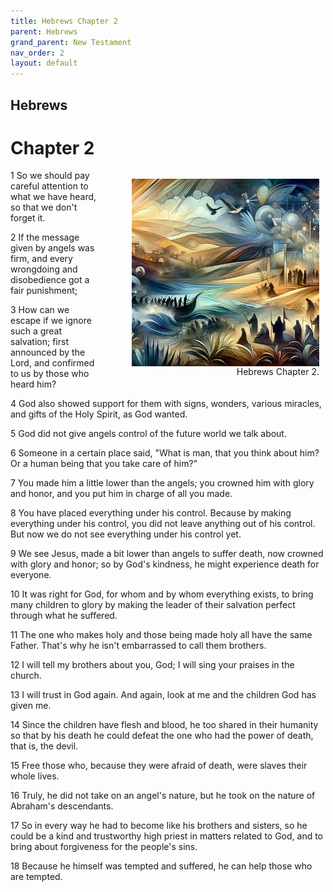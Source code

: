 ```yaml
---
title: Hebrews Chapter 2
parent: Hebrews
grand_parent: New Testament
nav_order: 2
layout: default
---
```


## Hebrews

# Chapter 2

<figure style="float: right; margin-right: 10px;">
    <img src="/assets/Image/Hebrews/500/2.jpg" alt="Hebrews Chapter 2" style="width: 300px; height: 300px; float: right;padding-left: 10px;"/>
    <figcaption style="clear: both;text-align: right;">Hebrews Chapter 2.</figcaption>
</figure>
1 So we should pay careful attention to what we have heard, so that we don't forget it.

2 If the message given by angels was firm, and every wrongdoing and disobedience got a fair punishment;

3 How can we escape if we ignore such a great salvation; first announced by the Lord, and confirmed to us by those who heard him?

4 God also showed support for them with signs, wonders, various miracles, and gifts of the Holy Spirit, as God wanted.

5 God did not give angels control of the future world we talk about.

6 Someone in a certain place said, "What is man, that you think about him? Or a human being that you take care of him?"

7 You made him a little lower than the angels; you crowned him with glory and honor, and you put him in charge of all you made.

8 You have placed everything under his control. Because by making everything under his control, you did not leave anything out of his control. But now we do not see everything under his control yet.

9 We see Jesus, made a bit lower than angels to suffer death, now crowned with glory and honor; so by God's kindness, he might experience death for everyone.

10 It was right for God, for whom and by whom everything exists, to bring many children to glory by making the leader of their salvation perfect through what he suffered.

11 The one who makes holy and those being made holy all have the same Father. That's why he isn't embarrassed to call them brothers.

12 I will tell my brothers about you, God; I will sing your praises in the church.

13 I will trust in God again. And again, look at me and the children God has given me.

14 Since the children have flesh and blood, he too shared in their humanity so that by his death he could defeat the one who had the power of death, that is, the devil.

15 Free those who, because they were afraid of death, were slaves their whole lives.

16 Truly, he did not take on an angel's nature, but he took on the nature of Abraham's descendants.

17 So in every way he had to become like his brothers and sisters, so he could be a kind and trustworthy high priest in matters related to God, and to bring about forgiveness for the people's sins.

18 Because he himself was tempted and suffered, he can help those who are tempted.


